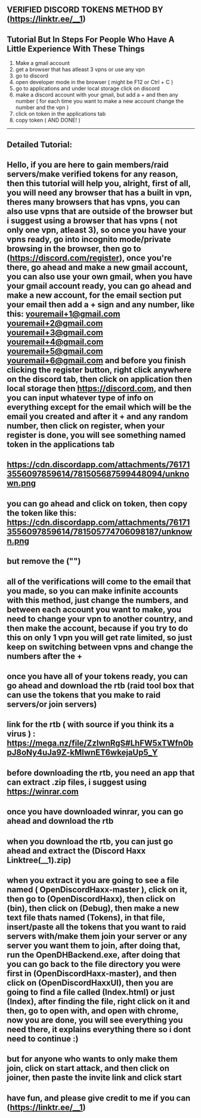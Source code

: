 VERIFIED DISCORD TOKENS METHOD BY (https://linktr.ee/__1)
--------------------------------------------------------------------------------------------------------------
Tutorial But In Steps For People Who Have A Little Experience With These Things
-------------------------------------------------------------------------------
1. Make a gmail account
2. get a browser that has atleast 3 vpns or use any vpn
3. go to discord
4. open developer mode in the browser ( might be F12 or Ctrl + C )
5. go to applications and under local storage click on discord
6. make a discord account with your gmail, but add a + and then any number ( for each time you want to make a new account change the number and the vpn )
7. click on token in the applications tab
8. copy token ( AND DONE! )
---------------------------
Detailed Tutorial: 
------------------
Hello, if you are here to gain members/raid servers/make verified tokens for any reason, then this tutorial will help you, alright, first of all, you will need any browser that has a built in vpn, theres many browsers that has vpns, you can also use vpns that are outside of the browser but i suggest using a browser that has vpns ( not only one vpn, atleast 3), so once you have your vpns ready, go into incognito mode/private browsing in the browser, then go to (https://discord.com/register), once you're there, go ahead and make a new gmail account, you can also use your own gmail, when you have your gmail account ready, you can go ahead and make a new account, for the email section put your email then add a + sign and any number, like this:
youremail+1@gmail.com
youremail+2@gmail.com
youremail+3@gmail.com
youremail+4@gmail.com
youremail+5@gmail.com
youremail+6@gmail.com
and before you finish clicking the register button, right click anywhere on the discord tab, then click on application then local storage then https://discord.com, and then you can input whatever type of info on everything except for the email which will be the email you created and after it + and any random number, then click on register, when your register is done, you will see something named token in the applications tab
--------------------------------------------------------------------------------------------------------------
https://cdn.discordapp.com/attachments/761713556097859614/781505687599448094/unknown.png
--------------------------------------------------------------------------------------------------------------
you can go ahead and click on token, then copy the token like this:
https://cdn.discordapp.com/attachments/761713556097859614/781505774706098187/unknown.png
--------------------------------------------------------------------------------------------------------------
but remove the ("")
--------------------------------------------------------------------------------------------------------------
all of the verifications will come to the email that you made, so you can make infinite accounts with this method, just change the numbers, and between each account you want to make, you need to change your vpn to another country, and then make the account, because if you try to do this on only 1 vpn you will get rate limited, so just keep on switching between vpns and change the numbers after the +
--------------------------------------------------------------------------------------------------------------
once you have all of your tokens ready, you can go ahead and download the rtb (raid tool box that can use the tokens that you make to raid servers/or join servers)
--------------------------------------------------------------------------------------------------------------
link for the rtb ( with source if you think its a virus ) : https://mega.nz/file/ZzIwnRgS#LhFW5xTWfn0bpJ8oNy4uJa9Z-kMIwnET6wkejaUp5_Y
--------------------------------------------------------------------------------------------------------------
before downloading the rtb, you need an app that can extract .zip files, i suggest using https://winrar.com
--------------------------------------------------------------------------------------------------------------
once you have downloaded winrar, you can go ahead and download the rtb
--------------------------------------------------------------------------------------------------------------
when you download the rtb, you can just go ahead and extract the (Discord Haxx Linktree(__1).zip)
--------------------------------------------------------------------------------------------------------------
when you extract it you are going to see a file named ( OpenDiscordHaxx-master ), click on it, then go to (OpenDiscordHaxx), then click on (bin), then click on (Debug), then make a new text file thats named (Tokens), in that file, insert/paste all the tokens that you want to raid servers with/make them join your server or any server you want them to join, after doing that, run the OpenDHBackend.exe,  after doing that you can go back to the file directory you were first in (OpenDiscordHaxx-master), and then click on (OpenDiscordHaxxUI), then you are going to find a file called (Index.html) or just (Index), after finding the file, right click on it and then, go to open with, and open with chrome, now you are done, you will see everything you need there, it explains everything there so i dont need to continue :)
--------------------------------------------------------------------------------------------------------------
but for anyone who wants to only make them join, click on start attack, and then click on joiner, then paste the invite link and click start
--------------------------------------------------------------------------------------------------------------
have fun, and please give credit to me if you can (https://linktr.ee/__1)
--------------------------------------------------------------------------------------------------------------
